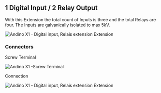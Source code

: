 ## 1 Digital Input / 2 Relay Output
With this Extension the total count of Inputs is three and the total Relays are four. The Inputs are galvanically isolated to max 5kV.

![Andino X1 - Digital input, Relais extension Extension](https://andino.systems/wp-content/uploads/1in2out-extension-small-300x209.png)

### Connectors
Screw Terminal

![Andino X1 -Screw Terminal](https://andino.systems/wp-content/uploads/extension-connector-300x182.png)

Connection

![Andino X1 - Digital input, Relais extension Extension](https://github.com/andino-systems/Andino-X1/blob/master/doc/1DI2DO/1DI2DO.png?raw=true)
